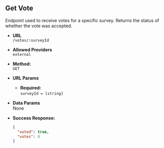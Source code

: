 ## **Get Vote**

Endpoint used to receive votes for a specific survey.
Returns the status of whether the vote was accepted.

- **URL**  
  `/votes/:surveyId`

- **Allowed Providers**  
  `external`

- **Method:**  
  `GET`

- **URL Params**

  - **Required:**  
    `surveyId = [string]`

- **Data Params**  
  None

- **Success Response:**
  ```json
  {
    "voted": true,
    "votes": 0
  }
  ```
